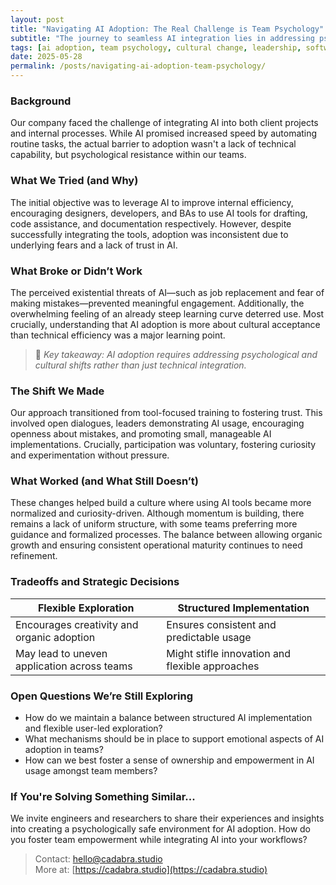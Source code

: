 ```yaml
---
layout: post
title: "Navigating AI Adoption: The Real Challenge is Team Psychology"
subtitle: "The journey to seamless AI integration lies in addressing psychological barriers, not just technical ones."
tags: [ai adoption, team psychology, cultural change, leadership, software development, internal efficiency, trust building, agile transformation]
date: 2025-05-28
permalink: /posts/navigating-ai-adoption-team-psychology/
---
```




### Background

Our company faced the challenge of integrating AI into both client projects and internal processes. While AI promised increased speed by automating routine tasks, the actual barrier to adoption wasn't a lack of technical capability, but psychological resistance within our teams.

### What We Tried (and Why)

The initial objective was to leverage AI to improve internal efficiency, encouraging designers, developers, and BAs to use AI tools for drafting, code assistance, and documentation respectively. However, despite successfully integrating the tools, adoption was inconsistent due to underlying fears and a lack of trust in AI.

### What Broke or Didn’t Work

The perceived existential threats of AI—such as job replacement and fear of making mistakes—prevented meaningful engagement. Additionally, the overwhelming feeling of an already steep learning curve deterred use. Most crucially, understanding that AI adoption is more about cultural acceptance than technical efficiency was a major learning point.

> 📌 *Key takeaway: AI adoption requires addressing psychological and cultural shifts rather than just technical integration.*

### The Shift We Made

Our approach transitioned from tool-focused training to fostering trust. This involved open dialogues, leaders demonstrating AI usage, encouraging openness about mistakes, and promoting small, manageable AI implementations. Crucially, participation was voluntary, fostering curiosity and experimentation without pressure.

### What Worked (and What Still Doesn’t)

These changes helped build a culture where using AI tools became more normalized and curiosity-driven. Although momentum is building, there remains a lack of uniform structure, with some teams preferring more guidance and formalized processes. The balance between allowing organic growth and ensuring consistent operational maturity continues to need refinement.

### Tradeoffs and Strategic Decisions

| Flexible Exploration | Structured Implementation |
|----------------------|---------------------------|
| Encourages creativity and organic adoption | Ensures consistent and predictable usage |
| May lead to uneven application across teams | Might stifle innovation and flexible approaches |

### Open Questions We’re Still Exploring

- How do we maintain a balance between structured AI implementation and flexible user-led exploration?
- What mechanisms should be in place to support emotional aspects of AI adoption in teams?
- How can we best foster a sense of ownership and empowerment in AI usage amongst team members?

### If You're Solving Something Similar...

We invite engineers and researchers to share their experiences and insights into creating a psychologically safe environment for AI adoption. How do you foster team empowerment while integrating AI into your workflows?

> Contact: hello@cadabra.studio  
> More at: [https://cadabra.studio](https://cadabra.studio)
```


